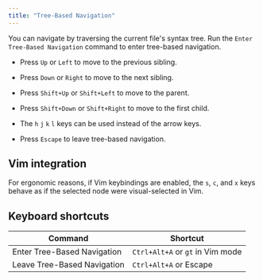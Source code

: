 ```yaml
---
title: "Tree-Based Navigation"
---
```


You can navigate by traversing the current file's syntax tree. Run the
`Enter Tree-Based Navigation` command to enter tree-based navigation.

- Press `Up` or `Left` to move to the previous sibling.
- Press `Down` or `Right` to move to the next sibling.
- Press `Shift+Up` or `Shift+Left` to move to the parent.
- Press `Shift+Down` or `Shift+Right` to move to the first child.

- The `h` `j` `k` `l` keys can be used instead of the arrow keys.

- Press `Escape` to leave tree-based navigation.

## Vim integration

For ergonomic reasons, if Vim keybindings are enabled, the `s`, `c`, and `x`
keys behave as if the selected node were visual-selected in Vim.

## Keyboard shortcuts

| Command                     | Shortcut                         |
| --------------------------- | -------------------------------- |
| Enter Tree-Based Navigation | `Ctrl+Alt+A` or `gt` in Vim mode |
| Leave Tree-Based Navigation | `Ctrl+Alt+A` or Escape           |

